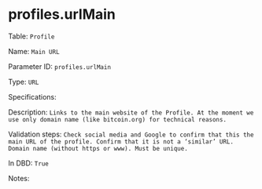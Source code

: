 # profiles.urlMain

Table: ```Profile```

Name: ```Main URL```

Parameter ID: ```profiles.urlMain```

Type: ```URL```

Specifications: 

Description: ```Links to the main website of the Profile. At the moment we use only domain name (like bitcoin.org) for technical reasons.```

Validation steps: ```Check social media and Google to confirm that this the main URL of the profile. Confirm that it is not a ‘similar’ URL. Domain name (without https or www). Must be unique. ```

In DBD: ```True```

Notes: 


